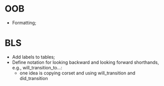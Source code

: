 # OOB

- Formatting;

# BLS

- Add labels to tables;
- Define notation for looking backward and looking forward shorthands, e.g., will_transition_to...:
    - one idea is copying corset and using will_transition and did_transition